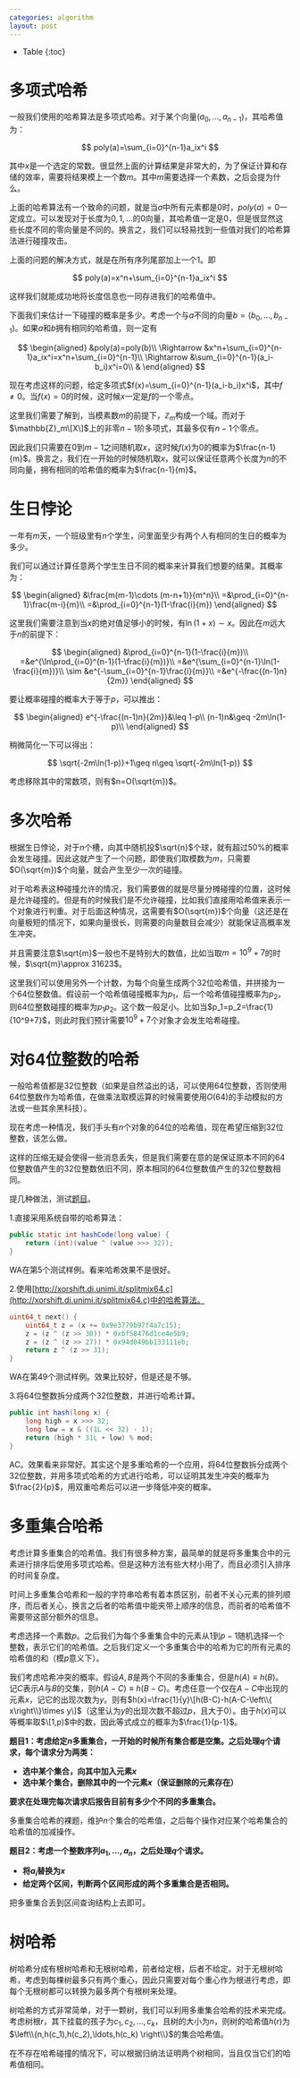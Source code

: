 ```yaml
---
categories: algorithm
layout: post
---
```


- Table
{:toc}

# 多项式哈希

一般我们使用的哈希算法是多项式哈希。对于某个向量$(a_0,\ldots,a_{n-1})$，其哈希值为：

$$
poly(a)=\sum_{i=0}^{n-1}a_ix^i
$$

其中$x$是一个选定的常数。很显然上面的计算结果是非常大的，为了保证计算和存储的效率，需要将结果模上一个数$m$。其中$m$需要选择一个素数，之后会提为什么。

上面的哈希算法有一个致命的问题，就是当$a$中所有元素都是$0$时，$poly(a)=0$一定成立。可以发现对于长度为$0,1,\ldots$的$0$向量，其哈希值一定是$0$，但是很显然这些长度不同的零向量是不同的。换言之，我们可以轻易找到一些值对我们的哈希算法进行碰撞攻击。

上面的问题的解决方式，就是在所有序列尾部加上一个$1$。即

$$
poly(a)=x^n+\sum_{i=0}^{n-1}a_ix^i
$$

这样我们就能成功地将长度信息也一同存进我们的哈希值中。

下面我们来估计一下碰撞的概率是多少。考虑一个与$a$不同的向量$b=(b_0,\ldots,b_{n-1})$。如果$a$和$b$拥有相同的哈希值，则一定有

$$
\begin{aligned}
&poly(a)=poly(b)\\
\Rightarrow &x^n+\sum_{i=0}^{n-1}a_ix^i=x^n+\sum_{i=0}^{n-1}\\
\Rightarrow &\sum_{i=0}^{n-1}(a_i-b_i)x^i=0\\
&
\end{aligned}
$$

现在考虑这样的问题，给定多项式$f(x)=\sum_{i=0}^{n-1}(a_i-b_i)x^i$，其中$f\neq 0$。当$f(x)=0$的时候，这时候$x$一定是$f$的一个零点。

这里我们需要了解到，当模素数$m$的前提下，$\mathbb{Z}_m$构成一个域。而对于$\mathbb{Z}_m\[X\]$上的非零$n-1$阶多项式，其最多仅有$n-1$个零点。

因此我们只需要在$0$到$m-1$之间随机取$x$，这时候$f(x)$为$0$的概率为$\frac{n-1}{m}$。换言之，我们在一开始的时候随机取$x$，就可以保证任意两个长度为$n$的不同向量，拥有相同的哈希值的概率为$\frac{n-1}{m}$。

# 生日悖论

一年有$m$天，一个班级里有$n$个学生，问里面至少有两个人有相同的生日的概率为多少。

我们可以通过计算任意两个学生生日不同的概率来计算我们想要的结果。其概率为：

$$
\begin{aligned}
&\frac{m(m-1)\cdots (m-n+1)}{m^n}\\
=&\prod_{i=0}^{n-1}\frac{m-i}{m}\\
=&\prod_{i=0}^{n-1}(1-\frac{i}{m})
\end{aligned}
$$

这里我们需要注意到当$x$的绝对值足够小的时候，有$\ln (1+x)\sim x$。因此在$m$远大于$n$的前提下：

$$
\begin{aligned}
&\prod_{i=0}^{n-1}(1-\frac{i}{m})\\
=&e^{\ln\prod_{i=0}^{n-1}(1-\frac{i}{m})}\\
=&e^{\sum_{i=0}^{n-1}\ln(1-\frac{i}{m})}\\
\sim &e^{-\sum_{i=0}^{n-1}\frac{i}{m}}\\
=&e^{-\frac{(n-1)n}{2m}}
\end{aligned}
$$

要让概率碰撞的概率大于等于$p$，可以推出：

$$
\begin{aligned}
e^{-\frac{(n-1)n}{2m}}&\leq 1-p\\
(n-1)n&\geq -2m\ln(1-p)\\
\end{aligned}
$$

稍微简化一下可以得出：

$$
\sqrt{-2m\ln(1-p)}+1\geq n\geq \sqrt{-2m\ln(1-p)}
$$

考虑移除其中的常数项，则有$n=O(\sqrt{m})$。

# 多次哈希

根据生日悖论，对于$n$个槽，向其中随机投$\sqrt{n}$个球，就有超过$50\%$的概率会发生碰撞。因此这就产生了一个问题，即使我们取模数为$m$，只需要$O(\sqrt{m})$个向量，就会产生至少一次的碰撞。

对于哈希表这种碰撞允许的情况，我们需要做的就是尽量分摊碰撞的位置，这时候是允许碰撞的。但是有的时候我们是不允许碰撞，比如我们直接用哈希值来表示一个对象进行判重。对于后面这种情况，这需要有$O(\sqrt{m})$个向量（这还是在向量极短的情况下，如果向量很长，则需要的向量数目会减少）就能保证高概率发生冲突。

并且需要注意$\sqrt{m}$一般也不是特别大的数值，比如当取$m=10^9+7$的时候，$\sqrt{m}\approx 31623$。

这里我们可以使用另外一个计数，为每个向量生成两个32位哈希值，并拼接为一个64位整数值。假设前一个哈希值碰撞概率为$p_1$，后一个哈希值碰撞概率为$p_2$，则64位整数碰撞的概率为$p_1p_2$。这个数一般足小。比如当$p_1=p_2=\frac{1}{10^9+7}$，则此时我们预计需要$10^9+7$个对象才会发生哈希碰撞。

# 对64位整数的哈希

一般哈希值都是32位整数（如果是自然溢出的话，可以使用64位整数，否则使用64位整数作为哈希值，在做乘法取模运算的时候需要使用$O(64)$的手动模拟的方法或一些其余黑科技）。

现在考虑一种情况，我们手头有$n$个对象的64位的哈希值，现在希望压缩到32位整数，该怎么做。

这样的压缩无疑会使得一些消息丢失，但是我们需要在意的是保证原本不同的64位整数值产生的32位整数依旧不同，原本相同的64位整数值产生的32位整数相同。

提几种做法，测试[题目](https://codeforces.com/contest/763/problem/D)。

1.直接采用系统自带的哈希算法：

```java
public static int hashCode(long value) {
    return (int)(value ^ (value >>> 32));
}
```

WA在第5个测试样例。看来哈希效果不是很好。

2.使用[http://xorshift.di.unimi.it/splitmix64.c](http://xorshift.di.unimi.it/splitmix64.c)中的哈希算法。

```c
uint64_t next() {
	uint64_t z = (x += 0x9e3779b97f4a7c15);
	z = (z ^ (z >> 30)) * 0xbf58476d1ce4e5b9;
	z = (z ^ (z >> 27)) * 0x94d049bb133111eb;
	return z ^ (z >> 31);
}
```

WA在第49个测试样例。效果比较好，但是还是不够。

3.将64位整数拆分成两个32位整数，并进行哈希计算。

```java
public int hash(long x) {
    long high = x >>> 32;
    long low = x & ((1L << 32) - 1);
    return (high * 31L + low) % mod;
}
```

AC。效果看来非常好。其实这个是多重哈希的一个应用，将64位整数拆分成两个32位整数，并用多项式哈希的方式进行哈希，可以证明其发生冲突的概率为$\frac{2}{p}$，用双重哈希后可以进一步降低冲突的概率。

# 多重集合哈希

考虑计算多重集合的哈希值。我们有很多种方案，最简单的就是将多重集合中的元素进行排序后使用多项式哈希。但是这种方法有些大材小用了，而且必须引入排序的时间复杂度。

时间上多重集合哈希和一般的字符串哈希有着本质区别，前者不关心元素的排列顺序，而后者关心，换言之后者的哈希值中能夹带上顺序的信息，而前者的哈希值不需要带这部分额外的信息。

考虑选择一个素数$p$。之后我们为每个多重集合中的元素从$1$到$p-1$随机选择一个整数，表示它们的哈希值。之后我们定义一个多重集合中的哈希为它的所有元素的哈希值的和（模$p$意义下）。

我们考虑哈希冲突的概率。假设$A,B$是两个不同的多重集合，但是$h(A)\equiv h(B)$。记$C$表示$A$与$B$的交集，则$h(A-C)\equiv h(B-C)$。考虑任意一个仅在$A-C$中出现的元素$x$，记它的出现次数为$y$。则有$h(x)=\frac{1}{y}\[h(B-C)-h(A-C-\left\\{ x\right\\}\times y\]$（这里认为$y$的出现次数不超过$p$，且大于$0$）。由于$h(x)$可以等概率取$\[1,p)$中的数，因此等式成立的概率为$\frac{1}{p-1}$。

**题目1：考虑给定$n$多重集合，一开始的时候所有集合都是空集。之后处理$q$个请求，每个请求分为两类：**

- **选中某个集合，向其中加入元素$x$**
- **选中某个集合，删除其中的一个元素$x$（保证删除的元素存在）**

**要求在处理完每次请求后报告目前有多少个不同的多重集合。**

多重集合哈希的裸题，维护$n$个集合的哈希值，之后每个操作对应某个哈希集合的哈希值的加减操作。

**题目2：考虑一个整数序列$a_1,\ldots,a_n$，之后处理$q$个请求。**

- **将$a_i$替换为$x$**
- **给定两个区间，判断两个区间形成的两个多重集合是否相同。**

把多重集合丢到区间查询结构上去即可。

# 树哈希

树哈希分成有根树哈希和无根树哈希，前者给定根，后者不给定。对于无根树哈希，考虑到每棵树最多只有两个重心，因此只需要对每个重心作为根进行考虑，即每个无根树都可以转换为最多两个有根树来处理。

树哈希的方式非常简单，对于一颗树，我们可以利用多重集合哈希的技术来完成。考虑树根$r$，其下挂载的孩子为$c_1,c_2,\ldots,c_k$，且树的大小为$n$，则树的哈希值$h(r)$为$\left\\{n,h(c_1),h(c_2),\ldots,h(c_k) \right\\}$的集合哈希值。

在不存在哈希碰撞的情况下，可以根据归纳法证明两个树相同，当且仅当它们的哈希值相同。
